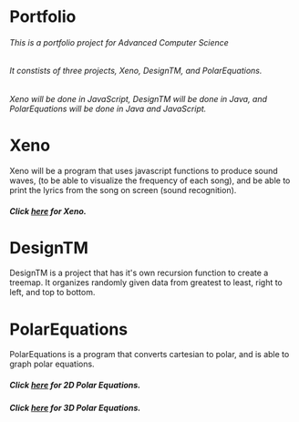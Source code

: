 # Portfolio
###### This is a portfolio project for Advanced Computer Science
###### It constists of three projects, Xeno, DesignTM, and PolarEquations. 
###### Xeno will be done in JavaScript, DesignTM will be done in Java, and   PolarEquations will be done in Java and JavaScript.
# Xeno 
Xeno will be a program that uses javascript functions to produce sound waves, (to be able to visualize the frequency of each song), and be able to print the lyrics from the song on screen (sound recognition). 
##### Click [here](https://0tyoung0.github.io/TCY-Portfolio/Xeno/) for Xeno.
# DesignTM
DesignTM is a project that has it's own recursion function to create a treemap. It organizes randomly given data from greatest to least, right to left, and top to bottom. 
# PolarEquations
PolarEquations is a program that converts cartesian to polar, and is able to graph polar equations. 
##### Click [here](https://0tyoung0.github.io/TCY-Portfolio/PolarEquationsJS/) for 2D Polar Equations.
##### Click [here](https://0tyoung0.github.io/TCY-Portfolio/ThreeDPolarEquations/) for 3D Polar Equations.


